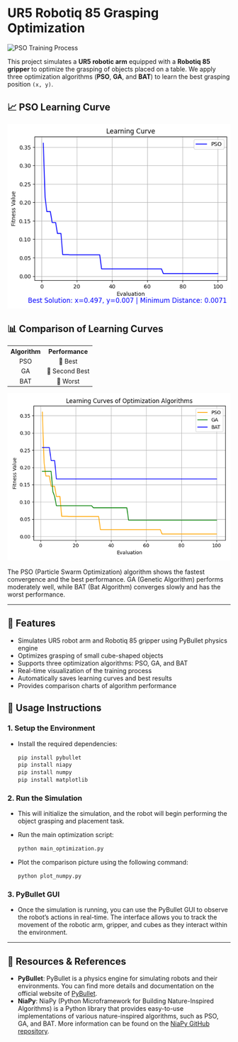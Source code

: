 # UR5 Robotiq 85 Grasping Optimization

![PSO Training Process](./images/pso_training.gif)

This project simulates a **UR5 robotic arm** equipped with a **Robotiq 85 gripper** to optimize the grasping of objects placed on a table. We apply three optimization algorithms (**PSO**, **GA**, and **BAT**) to learn the best grasping position `(x, y)`.

## 📈 PSO Learning Curve
<div style="text-align: center;">
  <img src="./images/learning_curve_pso.png" alt="PSO Learning Curve">
</div>

## 📊 Comparison of Learning Curves
<div style="text-align: center;">
  <table>
    <tr>
      <th>Algorithm</th>
      <th>Performance</th>
    </tr>
    <tr>
      <td>PSO</td>
      <td>🥇 Best</td>
    </tr>
    <tr>
      <td>GA</td>
      <td>🥈 Second Best</td>
    </tr>
    <tr>
      <td>BAT</td>
      <td>🥉 Worst</td>
    </tr>
  </table>
</div>

<div style="text-align: center;">
  <img src="./images/compare_algo.png" alt="Algorithm Comparison">
</div>

The PSO (Particle Swarm Optimization) algorithm shows the fastest convergence and the best performance. GA (Genetic Algorithm) performs moderately well, while BAT (Bat Algorithm) converges slowly and has the worst performance.


---

## 🚀 Features

- Simulates UR5 robot arm and Robotiq 85 gripper using PyBullet physics engine
- Optimizes grasping of small cube-shaped objects
- Supports three optimization algorithms: PSO, GA, and BAT
- Real-time visualization of the training process
- Automatically saves learning curves and best results
- Provides comparison charts of algorithm performance

## 💠 Usage Instructions  

### 1. Setup the Environment  

- Install the required dependencies:  
    ```bash  
    pip install pybullet
    pip install niapy
    pip install numpy
    pip install matplotlib  

### 2. Run the Simulation

- This will initialize the simulation, and the robot will begin performing the object grasping and placement task.
- Run the main optimization script:

    ```bash
    python main_optimization.py
    ```

- Plot the comparison picture using the following command:

    ```bash
    python plot_numpy.py
    ```

### 3. PyBullet GUI

- Once the simulation is running, you can use the PyBullet GUI to observe the robot’s actions in real-time. The interface allows you to track the movement of the robotic arm, gripper, and cubes as they interact within the environment.

---

## 📄 Resources & References

- **PyBullet**: PyBullet is a physics engine for simulating robots and their environments. You can find more details and documentation on the official website of [PyBullet](https://pybullet.org/).
- **NiaPy**: NiaPy (Python Microframework for Building Nature-Inspired Algorithms) is a Python library that provides easy-to-use implementations of various nature-inspired algorithms, such as PSO, GA, and BAT. More information can be found on the [NiaPy GitHub repository](https://github.com/NiaOrg/NiaPy).


